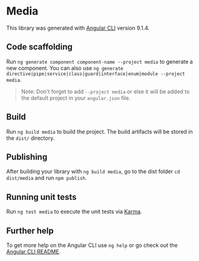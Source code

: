 # Media

This library was generated with [Angular CLI](https://github.com/angular/angular-cli) version 9.1.4.

## Code scaffolding

Run `ng generate component component-name --project media` to generate a new component. You can also use `ng generate directive|pipe|service|class|guard|interface|enum|module --project media`.
> Note: Don't forget to add `--project media` or else it will be added to the default project in your `angular.json` file. 

## Build

Run `ng build media` to build the project. The build artifacts will be stored in the `dist/` directory.

## Publishing

After building your library with `ng build media`, go to the dist folder `cd dist/media` and run `npm publish`.

## Running unit tests

Run `ng test media` to execute the unit tests via [Karma](https://karma-runner.github.io).

## Further help

To get more help on the Angular CLI use `ng help` or go check out the [Angular CLI README](https://github.com/angular/angular-cli/blob/master/README.md).
